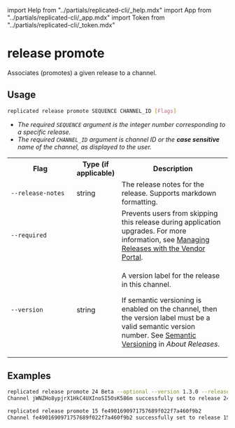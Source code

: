 import Help from "../partials/replicated-cli/_help.mdx"
import App from "../partials/replicated-cli/_app.mdx"
import Token from "../partials/replicated-cli/_token.mdx"

# release promote

Associates (promotes) a given release to a channel.

## Usage
```bash
replicated release promote SEQUENCE CHANNEL_ID [Flags]
```

* _The required `SEQUENCE` argument is the integer number corresponding to a specific release._
* _The required `CHANNEL_ID` argument is channel ID or the **case sensitive** name of the channel, as displayed to the user._

<table>
  <tr>
    <th width="30%">Flag</th>
    <th width="20%">Type (if applicable)</th>
    <th width="50%">Description</th>
  </tr>
  <App/>
  <Help/>
  <tr>
    <td><code>--release-notes</code></td>
    <td>string</td>
    <td>The release notes for the release. Supports markdown formatting.</td>
  </tr>
  <tr>
    <td><code>--required</code></td>
    <td></td>
    <td>Prevents users from skipping this release during application upgrades. For more information, see <a href="/vendor/releases-creating-releases">Managing Releases with the Vendor Portal</a>.</td>
  </tr>
  <Token/>
  <tr>
    <td><code>--version</code></td>
    <td>string</td>
    <td><p>A version label for the release in this channel.</p><p>If semantic versioning is enabled on the channel, then the version label must be a valid semantic version number. See <a href="/vendor/releases-about#semantic-versioning">Semantic Versioning</a> in <em>About Releases</em>.</p></td>
  </tr>
</table>

## Examples
```bash
replicated release promote 24 Beta --optional --version 1.3.0 --release-notes "Optional Beta release for feature X"
Channel jWNZHo8ypjrX1HkC4UXInoSI5OsK586m successfully set to release 24
```

```bash
replicated release promote 15 fe4901690971757689f022f7a460f9b2
Channel fe4901690971757689f022f7a460f9b2 successfully set to release 15
